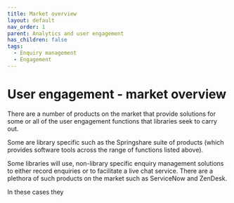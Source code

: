 ```yaml
---
title: Market overview
layout: default
nav_order: 1
parent: Analytics and user engagement
has_children: false
tags:
  - Enquiry management
  - Engagement
---
```

# User engagement - market overview

There are a number of products on the market that provide solutions for some or all of the user engagement functions that libraries seek to carry out.



Some are library specific such as the Springshare suite of products (which provides software tools across the range of functions listed above). 

Some libraries will use, non-library specific enquiry management solutions to either record enquiries or to facilitate a live chat service. There are a plethora of such products on the market such as ServiceNow and ZenDesk. 

In these cases they
